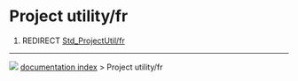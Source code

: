 # Project utility/fr
1.  REDIRECT [Std_ProjectUtil/fr](Std_ProjectUtil/fr.md)



---
![](images/Right_arrow.png) [documentation index](../README.md) > Project utility/fr
